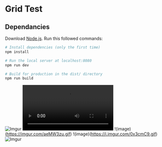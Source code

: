 # Grid Test
## Dependancies
Download [Node.js](https://nodejs.org/en/download/).
Run this followed commands:

``` bash
# Install dependencies (only the first time)
npm install

# Run the local server at localhost:8080
npm run dev

# Build for production in the dist/ directory
npm run build
```

![Imgur](https://imgur.com/c5aXbab.gif)
![Imgur](https://imgur.com/LFtMe5O.mp4)
!(image)(https://imgur.com/aeMW3zu.gif)
!(image)(https://i.imgur.com/0x3cmC9.gif)
![Imgur](https://imgur.com/AKLGXxq.gif)
